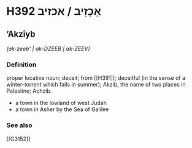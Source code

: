 # H392 אַכְזִיב / אכזיב

## ʼAkzîyb

_(ak-zeeb' | ak-DZEEB | ak-ZEEV)_

### Definition

proper locative noun; deceit; from [[H391]]; deceitful (in the sense of a winter-torrent which fails in summer); Akzib, the name of two places in Palestine; Achzib.

- a town in the lowland of west Judah
- a town in Asher by the Sea of Galilee
### See also

[[G3152]]

